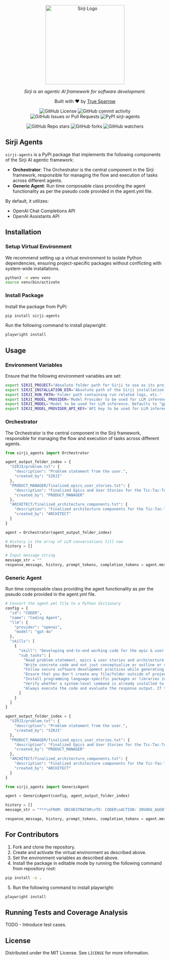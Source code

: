 <p align="center">
  <a href="." target="blank"><img src="https://github.com/sirji-ai/sirji/assets/7627517/363fc6dd-69af-4d84-8b7c-a91ec092058d" width="250" alt="Sirji Logo" /></a>
</p>

<p align="center">
  <em>Sirji is an agentic AI framework for software development.</em>
</p>

<p align="center">
  Built with ❤️ by <a href="https://truesparrow.com/" target="_blank">True Sparrow</a>
</p>

<p align="center">
  <img alt="GitHub License" src="https://img.shields.io/github/license/sirji-ai/sirji">
  <img alt="GitHub commit activity" src="https://img.shields.io/github/commit-activity/m/sirji-ai/sirji">
  <img alt="GitHub Issues or Pull Requests" src="https://img.shields.io/github/issues/sirji-ai/sirji">
  <img alt="PyPI sirji-agents" src="https://img.shields.io/pypi/v/sirji-agents.svg">
</p>

<p align="center">
  <img alt="GitHub Repo stars" src="https://img.shields.io/github/stars/sirji-ai/sirji">
  <img alt="GitHub forks" src="https://img.shields.io/github/forks/sirji-ai/sirji">
  <img alt="GitHub watchers" src="https://img.shields.io/github/watchers/sirji-ai/sirji">
</p>

## Sirji Agents

`sirji-agents` is a PyPI package that implements the following components of the Sirji AI agentic framework:
- **Orchestrator**: The Orchestrator is the central component in the Sirji framework, responsible for managing the flow and execution of tasks across different agents.
- **Generic Agent**: Run time composable class providing the agent functionality as per the pseudo code provided in the agent.yml file.

By default, it utilizes:
- OpenAI Chat Completions API
- OpenAI Assistants API

## Installation

### Setup Virtual Environment

We recommend setting up a virtual environment to isolate Python dependencies, ensuring project-specific packages without conflicting with system-wide installations.

```zsh
python3 -m venv venv
source venv/bin/activate
```

### Install Package

Install the package from PyPi:

```zsh
pip install sirji-agents
```

Run the following command to install playwright:

```zsh
playwright install
```

## Usage

### Environment Variables

Ensure that the following environment variables are set:

```zsh
export SIRJI_PROJECT="Absolute folder path for Sirji to use as its project folder."
export SIRJI_INSTALLATION_DIR='Absolute path of the Sirji installation directory.'
export SIRJI_RUN_PATH='Folder path containing run related logs, etc.'
export SIRJI_MODEL_PROVIDER='Model Provider to be used for LLM inference. Defaults to "openai".'
export SIRJI_MODEL='Model to be used for LLM inference. Defaults to "gpt-4o".'
export SIRJI_MODEL_PROVIDER_API_KEY='API key to be used for LLM inference.'
```

### Orchestrator

The Orchestrator is the central component in the Sirji framework, responsible for managing the flow and execution of tasks across different agents.

```python
from sirji_agents import Orchestrator

agent_output_folder_index = {
  "SIRJI/problem.txt": {
    "description": "Problem statement from the user.",
    "created_by": "SIRJI"
  },
  "PRODUCT_MANAGER/finalized_epics_user_stories.txt": {
    "description": "Finalized Epics and User Stories for the Tic-Tac-Toe game with AI opponent.",
    "created_by": "PRODUCT_MANAGER"
  },
  "ARCHITECT/finalized_architecture_components.txt": {
    "description": "Finalized architecture components for the Tic-Tac-Toe game with AI opponent.",
    "created_by": "ARCHITECT"
  }
}

agent = Orchestrator(agent_output_folder_index)

# History is the array of LLM conversations till now
history = []

# Input message string
message_str = ""
response_message, history, prompt_tokens, completion_tokens = agent.message(message_str, history)
```

### Generic Agent

Run time composable class providing the agent functionality as per the pseudo code provided in the agent.yml file.

```python
# Convert the agent.yml file to a Python dictionary
config = {
  "id": "CODER",
  "name": "Coding Agent",
  "llm": {
    "provider": "openai",
    "model": "gpt-4o"
  },
  "skills": [
    {
      "skill": "Developing end-to-end working code for the epic & user stories, making use of the finalized architecture components.",
      "sub_tasks": [
        "Read problem statement, epics & user stories and architecture components from agent output folder.",
        "Write concrete code and not just conceptualize or outline or simulate it.",
        "Follow secure software development practices while generating code.",
        "Ensure that you don't create any file/folder outside of project folder, i.e. './'",
        "Install programming language-specific packages or libraries in local folders, utilizing tools such as venv for installing Python dependencies and package.json for managing Node.js dependencies.",
        "Verify whether a system-level command is already installed to avoid triggering the installation of packages that are already in place.",
        "Always execute the code and evaluate the response output. If the response has errors, solve them before moving ahead."
      ]
    }
  ]
}

agent_output_folder_index = {
  "SIRJI/problem.txt": {
    "description": "Problem statement from the user.",
    "created_by": "SIRJI"
  },
  "PRODUCT_MANAGER/finalized_epics_user_stories.txt": {
    "description": "Finalized Epics and User Stories for the Tic-Tac-Toe game with AI opponent.",
    "created_by": "PRODUCT_MANAGER"
  },
  "ARCHITECT/finalized_architecture_components.txt": {
    "description": "Finalized architecture components for the Tic-Tac-Toe game with AI opponent.",
    "created_by": "ARCHITECT"
  }
}

from sirji_agents import GenericAgent

agent = GenericAgent(config, agent_output_folder_index)

history = []
message_str = "***\nFROM: ORCHESTRATOR\nTO: CODER\nACTION: INVOKE_AGENT\nSUMMARY: Implement the epic & user stories using the architecture components.\nBODY:\nPImplement the epic & user stories using the architecture components.\n***"

response_message, history, prompt_tokens, completion_tokens = agent.message(message_str, history)
```

## For Contributors

1. Fork and clone the repository.
2. Create and activate the virtual environment as described above.
3. Set the environment variables as described above.
4. Install the package in editable mode by running the following command from repository root:

```zsh
pip install -e .
```

5. Run the following command to install playwright:

```zsh
playwright install
```

## Running Tests and Coverage Analysis

TODO - Introduce test cases.

## License

Distributed under the MIT License. See `LICENSE` for more information.
